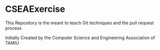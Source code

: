 # CSEAExercise
This Repository is the meant to teach Git techniques and the pull request process

Initially Created by the Computer Science and Engineering Association of TAMIU
